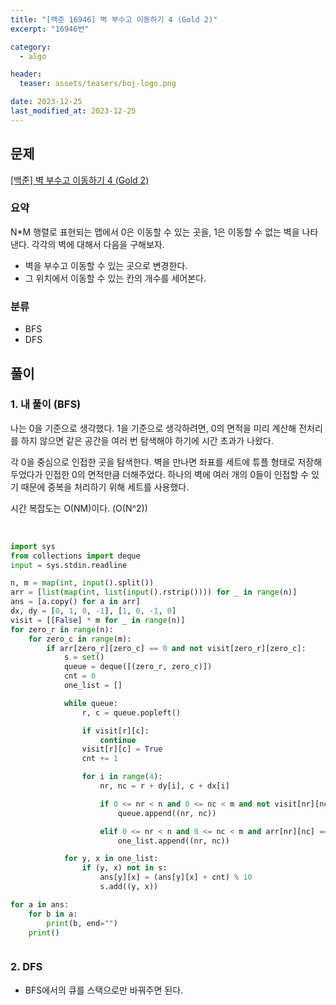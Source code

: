 ```yaml
---
title: "[백준 16946] 벽 부수고 이동하기 4 (Gold 2)"
excerpt: "16946번"

category:
  - algo

header:
  teaser: assets/teasers/boj-logo.png

date: 2023-12-25
last_modified_at: 2023-12-25
---
```


## 문제

[[백준] 벽 부수고 이동하기 4 (Gold 2)](https://www.acmicpc.net/problem/16946)

### 요약

N\*M 행렬로 표현되는 맵에서 0은 이동할 수 있는 곳을, 1은 이동할 수 없는 벽을 나타낸다.
각각의 벽에 대해서 다음을 구해보자.

- 벽을 부수고 이동할 수 있는 곳으로 변경한다.
- 그 위치에서 이동할 수 있는 칸의 개수를 세어본다.

### 분류

- BFS
- DFS

## 풀이

### 1. 내 풀이 (BFS)

나는 0을 기준으로 생각했다. 1을 기준으로 생각하려면, 0의 면적을 미리 계산해 전처리를 하지 않으면 같은 공간을 여러 번 탐색해야 하기에 시간 초과가 나왔다.

각 0을 중심으로 인접한 곳을 탐색한다. 벽을 만나면 좌표를 세트에 튜플 형태로 저장해 두었다가 인접한 0의 면적만큼 더해주었다. 하나의 벽에 여러 개의 0들이 인접할 수 있기 때문에 중복을 처리하기 위해 세트를 사용했다.

시간 복잡도는 O(NM)이다. (O(N^2))

<br>

```python
import sys
from collections import deque
input = sys.stdin.readline

n, m = map(int, input().split())
arr = [list(map(int, list(input().rstrip()))) for _ in range(n)]
ans = [a.copy() for a in arr]
dx, dy = [0, 1, 0, -1], [1, 0, -1, 0]
visit = [[False] * m for _ in range(n)]
for zero_r in range(n):
    for zero_c in range(m):
        if arr[zero_r][zero_c] == 0 and not visit[zero_r][zero_c]:
            s = set()
            queue = deque([(zero_r, zero_c)])
            cnt = 0
            one_list = []

            while queue:
                r, c = queue.popleft()

                if visit[r][c]:
                    continue
                visit[r][c] = True
                cnt += 1

                for i in range(4):
                    nr, nc = r + dy[i], c + dx[i]

                    if 0 <= nr < n and 0 <= nc < m and not visit[nr][nc] and arr[nr][nc] == 0:
                        queue.append((nr, nc))

                    elif 0 <= nr < n and 0 <= nc < m and arr[nr][nc] == 1:
                        one_list.append((nr, nc))

            for y, x in one_list:
                if (y, x) not in s:
                    ans[y][x] = (ans[y][x] + cnt) % 10
                    s.add((y, x))

for a in ans:
    for b in a:
        print(b, end="")
    print()



```

### 2. DFS

- BFS에서의 큐를 스택으로만 바꿔주면 된다.
